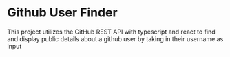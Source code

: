 # Github User Finder

This project utilizes the GitHub REST API with typescript and react to find and display public details about a github user by taking in their username as input
